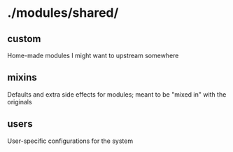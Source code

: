 # ./modules/shared/

## custom

Home-made modules I might want to upstream somewhere

## mixins 

Defaults and extra side effects for modules; meant to be "mixed in" with the originals

## users

User-specific configurations for the system

